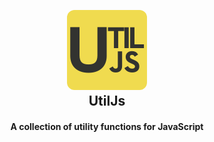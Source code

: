 <h2 align="center">
  <br>
  <img src="./assets/utiljs.png" alt="EeJs" width="128" style="border-radius:12px;"></a>
  <br>
  UtilJs
  <br>
</h2>

<h4 align="center">A collection of utility functions for JavaScript</h4>
